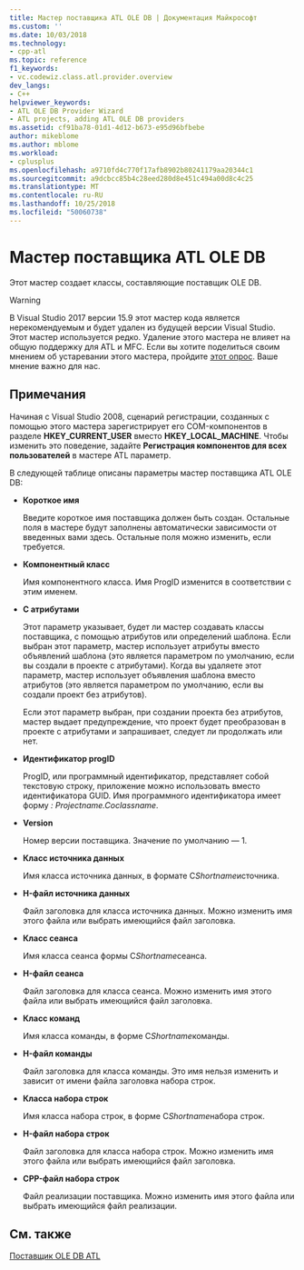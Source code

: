 ```yaml
---
title: Мастер поставщика ATL OLE DB | Документация Майкрософт
ms.custom: ''
ms.date: 10/03/2018
ms.technology:
- cpp-atl
ms.topic: reference
f1_keywords:
- vc.codewiz.class.atl.provider.overview
dev_langs:
- C++
helpviewer_keywords:
- ATL OLE DB Provider Wizard
- ATL projects, adding ATL OLE DB providers
ms.assetid: cf91ba78-01d1-4d12-b673-e95d96bfbebe
author: mikeblome
ms.author: mblome
ms.workload:
- cplusplus
ms.openlocfilehash: a9710fd4c770f17afb8902b80241179aa20344c1
ms.sourcegitcommit: a9dcbcc85b4c28eed280d8e451c494a00d8c4c25
ms.translationtype: MT
ms.contentlocale: ru-RU
ms.lasthandoff: 10/25/2018
ms.locfileid: "50060738"
---
```

# <a name="atl-ole-db-provider-wizard"></a>Мастер поставщика ATL OLE DB

Этот мастер создает классы, составляющие поставщик OLE DB.

> [!WARNING]
> В Visual Studio 2017 версии 15.9 этот мастер кода является нерекомендуемым и будет удален из будущей версии Visual Studio. Этот мастер используется редко. Удаление этого мастера не влияет на общую поддержку для ATL и MFC. Если вы хотите поделиться своим мнением об устаревании этого мастера, пройдите [этот опрос](https://www.surveymonkey.com/r/QDWKKCN). Ваше мнение важно для нас.

## <a name="remarks"></a>Примечания

Начиная с Visual Studio 2008, сценарий регистрации, созданных с помощью этого мастера зарегистрирует его COM-компонентов в разделе **HKEY_CURRENT_USER** вместо **HKEY_LOCAL_MACHINE**. Чтобы изменить это поведение, задайте **Регистрация компонентов для всех пользователей** в мастере ATL параметр.

В следующей таблице описаны параметры мастер поставщика ATL OLE DB:

- **Короткое имя**

   Введите короткое имя поставщика должен быть создан. Остальные поля в мастере будут заполнены автоматически зависимости от введенных вами здесь. Остальные поля можно изменить, если требуется.

- **Компонентный класс**

   Имя компонентного класса. Имя ProgID изменится в соответствии с этим именем.

- **С атрибутами**

   Этот параметр указывает, будет ли мастер создавать классы поставщика, с помощью атрибутов или определений шаблона. Если выбран этот параметр, мастер использует атрибуты вместо объявлений шаблона (это является параметром по умолчанию, если вы создали в проекте с атрибутами). Когда вы удаляете этот параметр, мастер использует объявления шаблона вместо атрибутов (это является параметром по умолчанию, если вы создали проект без атрибутов).

   Если этот параметр выбран, при создании проекта без атрибутов, мастер выдает предупреждение, что проект будет преобразован в проекте с атрибутами и запрашивает, следует ли продолжать или нет.

- **Идентификатор progID**

   ProgID, или программный идентификатор, представляет собой текстовую строку, приложение можно использовать вместо идентификатора GUID. Имя программного идентификатора имеет форму *: Projectname.Coclassname*.

- **Version**

   Номер версии поставщика. Значение по умолчанию — 1.

- **Класс источника данных**

   Имя класса источника данных, в формате C*Shortname*источника.

- **H-файл источника данных**

   Файл заголовка для класса источника данных. Можно изменить имя этого файла или выбрать имеющийся файл заголовка.

- **Класс сеанса**

   Имя класса сеанса формы C*Shortname*сеанса.

- **H-файл сеанса**

   Файл заголовка для класса сеанса. Можно изменить имя этого файла или выбрать имеющийся файл заголовка.

- **Класс команд**

   Имя класса команды, в форме C*Shortname*команды.

- **H-файл команды**

   Файл заголовка для класса команды. Это имя нельзя изменить и зависит от имени файла заголовка набора строк.

- **Класса набора строк**

   Имя класса набора строк, в форме C*Shortname*набора строк.

- **H-файл набора строк**

   Файл заголовка для класса набора строк. Можно изменить имя этого файла или выбрать имеющийся файл заголовка.

- **CPP-файл набора строк**

   Файл реализации поставщика. Можно изменить имя этого файла или выбрать имеющийся файл реализации.

## <a name="see-also"></a>См. также

[Поставщик OLE DB ATL](../../atl/reference/adding-an-atl-ole-db-provider.md)


